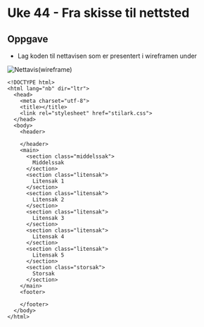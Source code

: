 # Uke 44 - Fra skisse til nettsted

## Oppgave
- Lag koden til nettavisen som er presentert i wireframen under

![Nettavis(wireframe)](nettavisWireframe.png "Nettavis")
```
<!DOCTYPE html>
<html lang="nb" dir="ltr">
  <head>
    <meta charset="utf-8">
    <title></title>
    <link rel="stylesheet" href="stilark.css">
  </head>
  <body>
    <header>

    </header>
    <main>
      <section class="middelssak">
        Middelssak
      </section>
      <section class="litensak">
        Litensak 1
      </section>
      <section class="litensak">
        Litensak 2
      </section>
      <section class="litensak">
        Litensak 3
      </section>
      <section class="litensak">
        Litensak 4
      </section>
      <section class="litensak">
        Litensak 5
      </section>
      <section class="storsak">
        Storsak
      </section>
    </main>
    <footer>

    </footer>
  </body>
</html>


```
